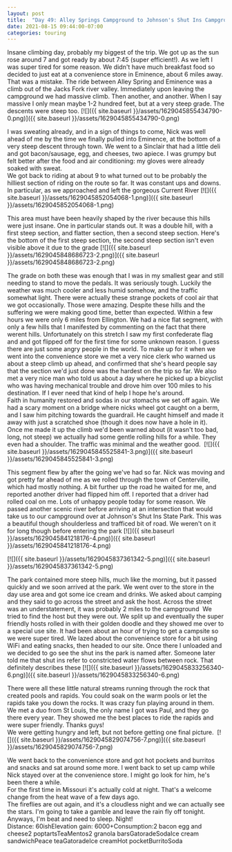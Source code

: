 ```yaml
---
layout: post
title:  "Day 49: Alley Springs Campground to Johnson's Shut Ins Campground"
date: 2021-08-15 09:44:00-07:00
categories: touring
---
```

Insane climbing day, probably my biggest of the trip. We got up as the sun rose around 7 and got ready by about 7:45 (super efficient!). As we left I was super tired for some reason. We didn't have much breakfast food so decided to just eat at a convenience store in Eminence, about 6 miles away. That was a mistake. The ride between Alley Spring and Eminence was a climb out of the Jacks Fork river valley. Immediately upon leaving the campground we had massive climb. Then another, and another. When I say massive I only mean maybe 1-2 hundred feet, but at a very steep grade. The descents were steep too.
[![]({{ site.baseurl }}/assets/1629045855434790-0.png)]({{ site.baseurl }}/assets/1629045855434790-0.png)
  
I was sweating already, and in a sign of things to come, Nick was well ahead of me by the time we finally pulled into Eminence, at the bottom of a very steep descent through town. We went to a Sinclair that had a little deli and got bacon/sausage, egg, and cheeses, two apiece. I was grumpy but felt better after the food and air conditioning: my gloves were already soaked with sweat.  
We got back to riding at about 9 to what turned out to be probably the hilliest section of riding on the route so far. It was constant ups and downs. In particular, as we approached and left the gorgeous Current River
[![]({{ site.baseurl }}/assets/1629045852054068-1.png)]({{ site.baseurl }}/assets/1629045852054068-1.png)
  
This area must have been heavily shaped by the river because this hills were just insane. One in particular stands out. It was a double hill, with a first steep section, and flatter section, then a second steep section. Here's the bottom of the first steep section, the second steep section isn't even visible above it due to the grade
[![]({{ site.baseurl }}/assets/1629045848686723-2.png)]({{ site.baseurl }}/assets/1629045848686723-2.png)
  
The grade on both these was enough that I was in my smallest gear and still needing to stand to move the pedals. It was seriously tough. Luckily the weather was much cooler and less humid somehow, and the traffic somewhat light. There were actually these strange pockets of cool air that we got occasionally. Those were amazing. Despite these hills and the suffering we were making good time, better than expected. Within a few hours we were only 6 miles from Ellington. We had a nice flat segment, with only a few hills that I manifested by commenting on the fact that there werent hills. Unfortunately on this stretch I saw my first confederate flag and and got flipped off for the first time for some unknown reason. I guess there are just some angry people in the world. To make up for it when we went into the convenience store we met a very nice clerk who warned us about a steep climb up ahead, and confirmed that she's heard people say that the section we'd just done was the hardest on the trip so far. We also met a very nice man who told us about a day where he picked up a bicyclist who was having mechanical trouble and drove him over 100 miles to his destination. If I ever need that kind of help I hope he's around.   
Faith in humanity restored and sodas in our stomachs we set off again. We had a scary moment on a bridge where nicks wheel got caught on a berm, and I saw him pitching towards the guardrail. He caught himself and made it away with just a scratched shoe (though it does now have a hole in it).  
Once me made it up the climb we'd been warned about (it wasn't too bad, long, not steep) we actually had some gentle rolling hills for a while. They even had a shoulder. The traffic was minimal and the weather good. 
[![]({{ site.baseurl }}/assets/1629045845525841-3.png)]({{ site.baseurl }}/assets/1629045845525841-3.png)
  
This segment flew by after the going we've had so far. Nick was moving and got pretty far ahead of me as we rolled through the town of Centerville, which had mostly nothing. A bit further up the road he waited for me, and reported another driver had flipped him off. I reported that a driver had rolled coal on me. Lots of unhappy people today for some reason. We passed another scenic river before arriving at an intersection that would take us to our campground over at Johnson's Shut Ins State Park. This was a beautiful though shoulderless and trafficed bit of road. We weren't on it for long though before entering the park
[![]({{ site.baseurl }}/assets/1629045841218176-4.png)]({{ site.baseurl }}/assets/1629045841218176-4.png)

[![]({{ site.baseurl }}/assets/1629045837361342-5.png)]({{ site.baseurl }}/assets/1629045837361342-5.png)
  
The park contained more steep hills, much like the morning, but it passed quickly and we soon arrived at the park. We went over to the store in the day use area and got some ice cream and drinks. We asked about camping and they said to go across the street and ask the host. Across the street was an understatement, it was probably 2 miles to the campground  We tried to find the host but they were out. We split up and eventually the super friendly hosts rolled in with their golden doodle and they showed me over to a special use site. It had been about an hour of trying to get a campsite so we were super tired. We lazed about the convenience store for a bit using WiFi and eating snacks, then headed to our site. Once there I unloaded and we decided to go see the shut ins the park is named after. Someone later told me that shut ins refer to constricted water flows between rock. That definitely describes these
[![]({{ site.baseurl }}/assets/1629045833256340-6.png)]({{ site.baseurl }}/assets/1629045833256340-6.png)
  
There were all these little natural streams running through the rock that created pools and rapids. You could soak on the warm pools or let the rapids take you down the rocks. It was crazy fun playing around in them. We met a duo from St Louis, the only name I got was Paul, and they go there every year. They showed me the best places to ride the rapids and were super friendly. Thanks guys!   
We were getting hungry and left, but not before getting one final picture. 
[![]({{ site.baseurl }}/assets/1629045829074756-7.png)]({{ site.baseurl }}/assets/1629045829074756-7.png)
  
We went back to the convenience store and got hot pockets and burritos and snacks and sat around some more. I went back to set up camp while Nick stayed over at the convenience store. I might go look for him, he's been there a while.   
For the first time in Missouri it's actually cold at night. That's a welcome change from the heat wave of a few days ago.  
The fireflies are out again, and it's a cloudless night and we can actually see the stars. I'm going to take a gamble and leave the rain fly off tonight.   
Anyways, I'm beat and need to sleep. Night!  
Distance: 60ishElevation gain: 6000+Consumption:2 bacon egg and cheese2 poptartsTeaMentos2 granola barsGatoradeSodaIce cream sandwichPeace teaGatoradeIce creamHot pocketBurritoSoda
